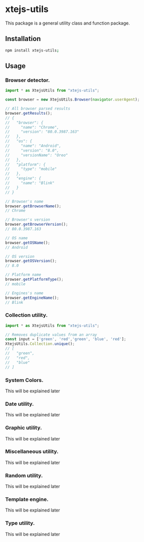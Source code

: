 # xtejs-utils

This package is a general utility class and function package.

## Installation

```sh
npm install xtejs-utils;
```

## Usage

### Browser detector.

```js
import * as XtejsUtils from "xtejs-utils";

const browser = new XtejsUtils.Browser(navigator.userAgent);

// All browser parsed results
browser.getResults();
// {
//   "browser": {
//     "name": "Chrome",
//     "version": "80.0.3987.163"
//   },
//   "os": {
//     "name": "Android",
//     "version": "8.0",
//     "versionName": "Oreo"
//   },
//   "platform": {
//     "type": "mobile"
//   },
//   "engine": {
//     "name": "Blink"
//   }
// }

// Browser's name
browser.getBrowserName();
// Chrome

// Browser's version
browser.getBrowserVersion();
// 80.0.3987.163

// OS name
browser.getOSName();
// Android

// OS version
browser.getOSVersion();
// 8.0

// Platform name
browser.getPlatformType();
// mobile

// Engines's name
browser.getEngineName();
// Blink
```

### Collection utility.

```js
import * as XtejsUtils from "xtejs-utils";

// Removes duplicate values from an array
const input = ['green', 'red','green', 'blue', 'red'];
XtejsUtils.Collection.unique();
// [
//   "green",
//   "red",
//   "blue"
// ]
```

### System Colors.
This will be explained later

### Date utility.
This will be explained later

### Graphic utility.
This will be explained later

### Miscellaneous utility.
This will be explained later

### Random utility.
This will be explained later

### Template engine.
This will be explained later

### Type utility.
This will be explained later
